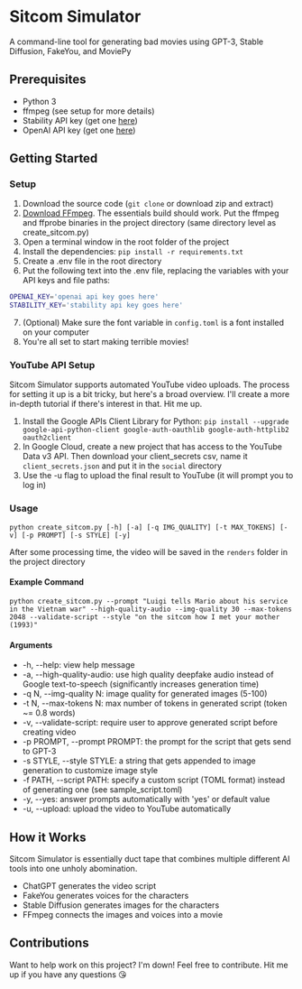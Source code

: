 # Sitcom Simulator
A command-line tool for generating bad movies using GPT-3, Stable Diffusion, FakeYou, and MoviePy

## Prerequisites
- Python 3
- ffmpeg (see setup for more details)
- Stability API key (get one [here](https://beta.dreamstudio.ai/membership?tab=apiKeys))
- OpenAI API key (get one [here](https://openai.com/api/))

## Getting Started
### Setup
1. Download the source code (`git clone` or download zip and extract)
2. [Download FFmpeg](https://ffmpeg.org/download.html). The essentials build should work. Put the ffmpeg and ffprobe binaries in the project directory (same directory level as create_sitcom.py)
3. Open a terminal window in the root folder of the project
4. Install the dependencies: `pip install -r requirements.txt`
5. Create a .env file in the root directory
6. Put the following text into the .env file, replacing the variables with your API keys and file paths:
```bash
OPENAI_KEY='openai api key goes here'
STABILITY_KEY='stability api key goes here'
```
7. (Optional) Make sure the font variable in `config.toml` is a font installed on your computer
8. You're all set to start making terrible movies!

### YouTube API Setup
Sitcom Simulator supports automated YouTube video uploads. The process for setting it up is a bit tricky, but here's a broad overview. I'll create a more in-depth tutorial if there's interest in that. Hit me up.
1. Install the Google APIs Client Library for Python: `pip install --upgrade google-api-python-client google-auth-oauthlib google-auth-httplib2 oauth2client`
2. In Google Cloud, create a new project that has access to the YouTube Data v3 API. Then download your client_secrets csv, name it `client_secrets.json` and put it in the `social` directory
3. Use the -u flag to upload the final result to YouTube (it will prompt you to log in)

### Usage
`python create_sitcom.py [-h] [-a] [-q IMG_QUALITY] [-t MAX_TOKENS] [-v] [-p PROMPT] [-s STYLE] [-y]`

After some processing time, the video will be saved in the `renders` folder in the project directory

#### Example Command
`python create_sitcom.py --prompt "Luigi tells Mario about his service in the Vietnam war" --high-quality-audio --img-quality 30 --max-tokens 2048 --validate-script --style "on the sitcom how I met your mother (1993)"`

#### Arguments
- -h, --help: view help message
- -a, --high-quality-audio: use high quality deepfake audio instead of Google text-to-speech (significantly increases generation time)
- -q N, --img-quality N: image quality for generated images (5-100)
- -t N, --max-tokens N: max number of tokens in generated script (token ~= 0.8 words)
- -v, --validate-script: require user to approve generated script before creating video
- -p PROMPT, --prompt PROMPT: the prompt for the script that gets send to GPT-3
- -s STYLE, --style STYLE: a string that gets appended to image generation to customize image style
- -f PATH, --script PATH: specify a custom script (TOML format) instead of generating one (see sample_script.toml)
- -y, --yes: answer prompts automatically with 'yes' or default value
- -u, --upload: upload the video to YouTube automatically

## How it Works
Sitcom Simulator is essentially duct tape that combines multiple different AI tools into one unholy abomination.
- ChatGPT generates the video script
- FakeYou generates voices for the characters
- Stable Diffusion generates images for the characters
- FFmpeg connects the images and voices into a movie

## Contributions
Want to help work on this project? I'm down! Feel free to contribute. Hit me up if you have any questions 😘